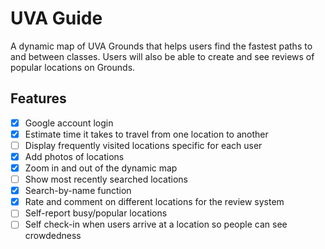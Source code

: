 # UVA Guide
A dynamic map of UVA Grounds that helps users find the fastest paths to and between classes.
Users will also be able to create and see reviews of popular locations on Grounds.

## Features
- [x] Google account login
- [x] Estimate time it takes to travel from one location to another
- [ ] Display frequently visited locations specific for each user
- [x] Add photos of locations
- [x] Zoom in and out of the dynamic map
- [ ] Show most recently searched locations
- [x] Search-by-name function
- [x] Rate and comment on different locations for the review system
- [ ] Self-report busy/popular locations
- [ ] Self check-in when users arrive at a location so people can see crowdedness
